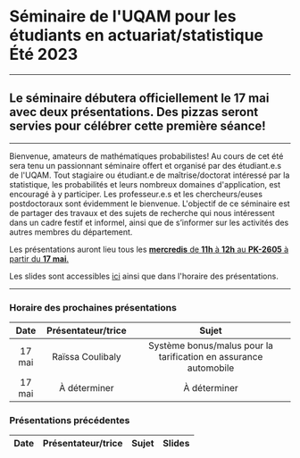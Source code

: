 # Séminaire de l'UQAM pour les étudiants en actuariat/statistique <br> Été 2023

---

## Le séminaire débutera officiellement le 17 mai avec deux présentations. Des pizzas seront servies pour célébrer cette première séance!

---

Bienvenue, amateurs de mathématiques probabilistes! Au cours de cet été sera tenu un passionnant séminaire offert et organisé par des étudiant.e.s de l'UQAM. Tout stagiaire ou étudiant.e de maîtrise/doctorat intéressé par la statistique, les probabilités et leurs nombreux domaines d'application, est encouragé à y participer. Les professeur.e.s et les chercheurs/euses postdoctoraux sont évidemment le bienvenue. L'objectif de ce séminaire est de partager des travaux et des sujets de recherche qui nous intéressent dans un cadre festif et informel, ainsi que de s’informer sur les activités des autres membres du département.  

Les présentations auront lieu tous les <ins> **mercredis** de **11h** à **12h** au **PK-2605** à partir du **17 mai**. </ins>

Les slides sont accessibles [ici](Slides/) ainsi que dans l'horaire des présentations.

---
### Horaire des prochaines présentations
**Date** | **Présentateur/trice** | **Sujet**
:---: | :---: | :---:
17 mai | Raïssa Coulibaly | Système bonus/malus pour la tarification en assurance automobile
17 mai | À déterminer | À déterminer


### Présentations précédentes
**Date** | **Présentateur/trice** | **Sujet** | **Slides**
:---: | :---: | :---: | :---:
